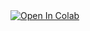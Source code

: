 <a href="https://colab.research.google.com/github/googlecolab/colabtools/blob/master/notebooks/colab-github-demo.ipynb" target="_blank">
  <img src="https://colab.research.google.com/assets/colab-badge.svg" alt="Open In Colab"/>
</a>
